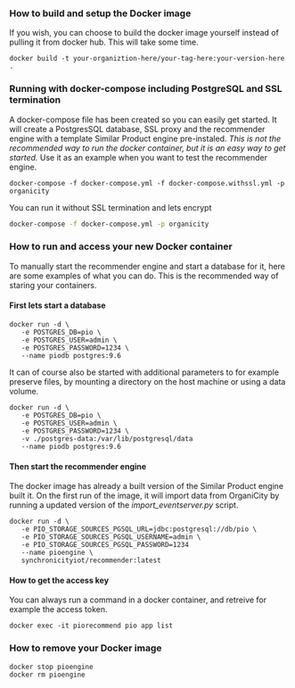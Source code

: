 ### How to build and setup the Docker image
If you wish, you can choose to build the docker image yourself instead of pulling it from docker hub. This will take some time.
```
docker build -t your-organiztion-here/your-tag-here:your-version-here .
```

### Running with docker-compose including PostgreSQL and SSL termination
A docker-compose file has been created so you can easily get started. It will create a PostgresSQL database, SSL proxy and the recommender engine with a template Similar Product engine pre-instaled.
*This is not the recommended way to run the docker container, but it is an easy way to get started.* Use it as an example when you want to test the recommender engine.
```
docker-compose -f docker-compose.yml -f docker-compose.withssl.yml -p organicity
```
You can run it without SSL termination and lets encrypt
```bash
docker-compose -f docker-compose.yml -p organicity
```

### How to run and access your new Docker container
To manually start the recommender engine and start a database for it, here are some examples of what you can do. This is the recommended way of staring your containers. 
#### First lets start a database
```
docker run -d \
   -e POSTGRES_DB=pio \
   -e POSTGRES_USER=admin \
   -e POSTGRES_PASSWORD=1234 \
   --name piodb postgres:9.6
```
It can of course also be started with additional parameters to for example preserve files, by mounting a directory on the host machine or using a data volume.
```
docker run -d \
   -e POSTGRES_DB=pio \
   -e POSTGRES_USER=admin \
   -e POSTGRES_PASSWORD=1234 \
   -v ./postgres-data:/var/lib/postgresql/data
   --name piodb postgres:9.6
```
#### Then start the recommender engine
The docker image has already a built version of the Similar Product engine built it. On the first run of the image, it will import data from OrganiCity by running a updated version of the *import_eventserver.py* script.
```
docker run -d \
   -e PIO_STORAGE_SOURCES_PGSQL_URL=jdbc:postgresql://db/pio \
   -e PIO_STORAGE_SOURCES_PGSQL_USERNAME=admin \
   -e PIO_STORAGE_SOURCES_PGSQL_PASSWORD=1234
   --name pioengine \
   synchronicityiot/recommender:latest
```

#### How to get the access key
You can always run a command in a docker container, and retreive for example the access token.
```
docker exec -it piorecommend pio app list
```

### How to remove your Docker image
```
docker stop pioengine
docker rm pioengine
```
